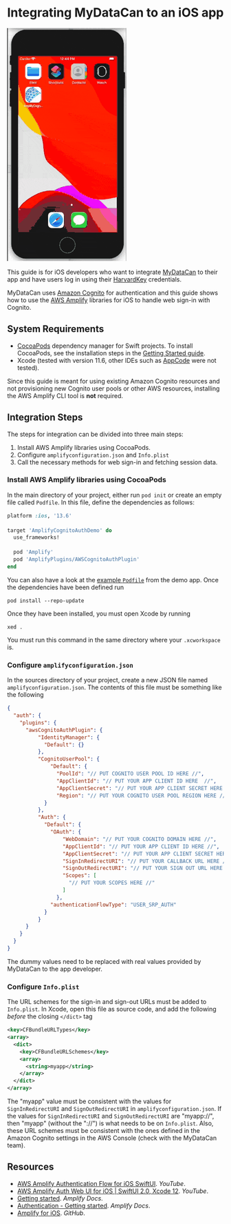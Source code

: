 # Integrating MyDataCan to an iOS app

![Demo GIF](demo.gif)

This guide is for iOS developers who want to integrate [MyDataCan](https://harvard.mydatacan.org) to their app and have users log in using their [HarvardKey](https://key.harvard.edu) credentials.

MyDataCan uses [Amazon Cognito](https://aws.amazon.com/cognito/) for authentication and this guide shows how to use the [AWS Amplify](https://aws.amazon.com/amplify/) libraries for iOS to handle web sign-in with Cognito.

## System Requirements

* [CocoaPods](https://cocoapods.org) dependency manager for Swift projects. To install CocoaPods, see the installation steps in the [Getting Started guide](https://guides.cocoapods.org/using/getting-started.html#installation).
* Xcode (tested with version 11.6, other IDEs such as [AppCode](https://www.jetbrains.com/objc/) were not tested).

Since this guide is meant for using existing Amazon Cognito resources and not provisioning new Cognito user pools or other AWS resources, installing the AWS Amplify CLI tool is **not** required.

## Integration Steps

The steps for integration can be divided into three main steps:

1. Install AWS Amplify libraries using CocoaPods.
2. Configure `amplifyconfiguration.json` and `Info.plist`
3. Call the necessary methods for web sign-in and fetching session data.

### Install AWS Amplify libraries using CocoaPods

In the main directory of your project, either run `pod init` or create an empty file called `Podfile`. In this file, define the dependencies as follows:

```ruby
platform :ios, '13.6'

target 'AmplifyCognitoAuthDemo' do
  use_frameworks!

  pod 'Amplify'
  pod 'AmplifyPlugins/AWSCognitoAuthPlugin'
end
```

You can also have a look at the [example `Podfile`](src/AmplifyCognitoAuthDemo/Podfile) from the demo app. Once the dependencies have been defined run

```
pod install --repo-update
```

Once they have been installed, you must open Xcode by running

```
xed .
```

You must run this command in the same directory where your `.xcworkspace` is.

### Configure `amplifyconfiguration.json`

In the sources directory of your project, create a new JSON file named `amplifyconfiguration.json`. The contents of this file must be something like the following

```json
{
  "auth": {
    "plugins": {
      "awsCognitoAuthPlugin": {
          "IdentityManager": {
            "Default": {}
          },
          "CognitoUserPool": {
              "Default": {
                "PoolId": "// PUT COGNITO USER POOL ID HERE //",
                "AppClientId": "// PUT YOUR APP CLIENT ID HERE  //",
                "AppClientSecret": "// PUT YOUR APP CLIENT SECRET HERE //",
                "Region": "// PUT YOUR COGNITO USER POOL REGION HERE //"
            }
          },
          "Auth": {
            "Default": {
              "OAuth": {
                  "WebDomain": "// PUT YOUR COGNITO DOMAIN HERE //",
                  "AppClientId": "// PUT YOUR APP CLIENT ID HERE //",
                  "AppClientSecret": "// PUT YOUR APP CLIENT SECRET HERE //",
                  "SignInRedirectURI": "// PUT YOUR CALLBACK URL HERE //",
                  "SignOutRedirectURI": "// PUT YOUR SIGN OUT URL HERE //",
                  "Scopes": [
                    "// PUT YOUR SCOPES HERE //"
                  ]
                },
              "authenticationFlowType": "USER_SRP_AUTH"
            }
          }
      }
    }
  }
}
```

The dummy values need to be replaced with real values provided by MyDataCan to the app developer.

### Configure `Info.plist`

The URL schemes for the sign-in and sign-out URLs must be added to `Info.plist`. In Xcode, open this file as source code, and add the following _before_ the closing `</dict>` tag

```xml
<key>CFBundleURLTypes</key>
<array>
  <dict>
    <key>CFBundleURLSchemes</key>
    <array>
      <string>myapp</string>
    </array>
  </dict>
</array>
```

The "myapp" value must be consistent with the values for `SignInRedirectURI` and `SignOutRedirectURI` in `amplifyconfiguration.json`. If the values for `SignInRedirectURI` and `SignOutRedirectURI` are "myapp://", then "myapp" (without the "://") is what needs to be on `Info.plist`. Also, these URL schemes must be consistent with the ones defined in the Amazon Cognito settings in the AWS Console (check with the MyDataCan team).

## Resources

* [AWS Amplify Authentication Flow for iOS SwiftUI](https://www.youtube.com/watch?v=wSHnmtnzbfs). _YouTube_.
* [AWS Amplify Auth Web UI for iOS | SwiftUI 2.0, Xcode 12](https://www.youtube.com/watch?v=74fl2EgpXSE). _YouTube_.
* [Getting started](https://docs.amplify.aws/start/q/integration/ios). _Amplify Docs_.
* [Authentication - Getting started](https://docs.amplify.aws/lib/auth/getting-started/q/platform/ios). _Amplify Docs_.
* [Amplify for iOS](https://github.com/aws-amplify/amplify-ios). _GitHub_.
